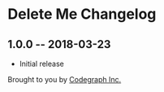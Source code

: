 # Delete Me Changelog

## 1.0.0 -- 2018-03-23

* Initial release

Brought to you by [Codegraph Inc.](https://cdgrph.com/)
